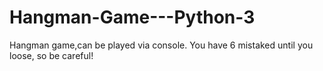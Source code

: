 # Hangman-Game---Python-3
Hangman game,can be played via console.
You have 6 mistaked until you loose, so be careful!
